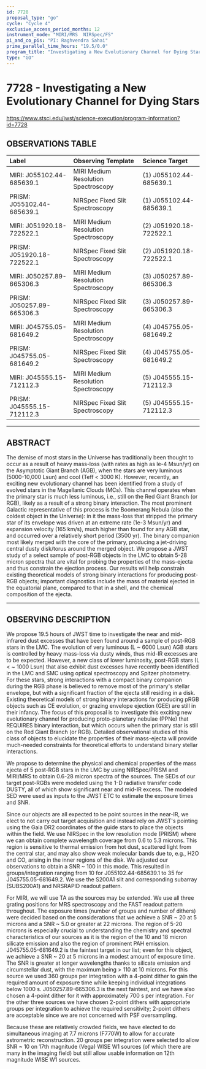 ```yaml
---
id: 7728
proposal_type: "go"
cycle: "Cycle 4"
exclusive_access_period_months: 12
instrument_mode: "MIRI/MRS  NIRSpec/FS"
pi_and_co_pis: "PI: Raghvendra Sahai"
prime_parallel_time_hours: "19.5/0.0"
program_title: "Investigating a New Evolutionary Channel for Dying Stars"
type: "GO"
---
```

# 7728 - Investigating a New Evolutionary Channel for Dying Stars
https://www.stsci.edu/jwst/science-execution/program-information?id=7728
## OBSERVATIONS TABLE
| Label                           | Observing Template                  | Science Target                |
| :------------------------------ | :---------------------------------- | :---------------------------- |
| MIRI: J055102.44-685639.1       | MIRI Medium Resolution Spectroscopy | (1) J055102.44-685639.1       |
| PRISM: J055102.44-685639.1      | NIRSpec Fixed Slit Spectroscopy     | (1) J055102.44-685639.1       |
| MIRI: J051920.18-722522.1       | MIRI Medium Resolution Spectroscopy | (2) J051920.18-722522.1       |
| PRISM: J051920.18-722522.1      | NIRSpec Fixed Slit Spectroscopy     | (2) J051920.18-722522.1       |
| MIRI: J050257.89-665306.3       | MIRI Medium Resolution Spectroscopy | (3) J050257.89-665306.3       |
| PRISM: J050257.89-665306.3      | NIRSpec Fixed Slit Spectroscopy     | (3) J050257.89-665306.3       |
| MIRI: J045755.05-681649.2       | MIRI Medium Resolution Spectroscopy | (4) J045755.05-681649.2       |
| PRISM: J045755.05-681649.2      | NIRSpec Fixed Slit Spectroscopy     | (4) J045755.05-681649.2       |
| MIRI: J045555.15-712112.3       | MIRI Medium Resolution Spectroscopy | (5) J045555.15-712112.3       |
| PRISM: J045555.15-712112.3      | NIRSpec Fixed Slit Spectroscopy     | (5) J045555.15-712112.3       |

---

## ABSTRACT

The demise of most stars in the Universe has traditionally been thought to occur as a result of heavy mass-loss (with rates as high as le-4 Msun/yr) on the Asymptotic Giant Branch (AGB), when the stars are very luminous (5000-10,000 Lsun) and cool (Teff < 3000 K). However, recently, an exciting new evolutionary channel has been identified from a study of evolved stars in the Magellanic Clouds (MCs). This channel operates when the primary star is much less luminous, i.e., still on the Red Giant Branch (or RGB), likely as a result of a strong binary interaction. The most prominent Galactic representative of this process is the Boomerang Nebula (also the coldest object in the Universe): in it the mass-loss that stripped the primary star of its envelope was driven at an extreme rate (1e-3 Msun/yr) and expansion velocity (165 km/s), much higher than found for any AGB star, and occurred over a relatively short period (3500 yr). The binary companion most likely merged with the core of the primary, producing a jet-driving central dusty disk/torus around the merged object. We propose a JWST study of a select sample of post-RGB objects in the LMC to obtain 5-28 micron spectra that are vital for probing the properties of the mass-ejecta and thus constrain the ejection process. Our results will help constrain existing theoretical models of strong binary interactions for producing post-RGB objects; important diagnostics include the mass of material ejected in the equatorial plane, compared to that in a shell, and the chemical composition of the ejecta.

---

## OBSERVING DESCRIPTION

We propose 19.5 hours of JWST time to investigate the near and mid-infrared dust excesses that have been found around a sample of post-RGB stars in the LMC. The evolution of very luminous (L ~ 6000 Lsun) AGB stars is controlled by heavy mass-loss via dusty winds, thus mid-IR excesses are to be expected. However, a new class of lower luminosity, post-RGB stars (L < ~ 1000 Lsun) that also exhibit dust excesses have recently been identified in the LMC and SMC using optical spectroscopy and Spitzer photometry. For these stars, strong interactions with a compact binary companion during the RGB phase is believed to remove most of the primary's stellar envelope, but with a significant fraction of the ejecta still residing in a disk. Existing theoretical models of strong binary interactions for producing pRGB objects such as CE evolution, or grazing envelope ejection (GEE) are still in their infancy. The focus of this proposal is to investigate this exciting new evolutionary channel for producing proto-planetary nebulae (PPNe) that REQUIRES binary interaction, but which occurs when the primary star is still on the Red Giant Branch (or RGB). Detailed observational studies of this class of objects to elucidate the properties of their mass-ejecta will provide much-needed constraints for theoretical efforts to understand binary stellar interactions.

We propose to determine the physical and chemical properties of the mass ejecta of 5 post-RGB stars in the LMC by using NIRSpec/PRISM and MIRI/MRS to obtain 0.6-28 micron spectra of the sources. The SEDs of our target post-RGBs were modeled using the 1-D radiative transfer code DUSTY, all of which show significant near and mid-IR excess. The modeled SED were used as inputs to the JWST ETC to estimate the exposure times and SNR.

Since our objects are all expected to be point sources in the near-IR, we elect to not carry out target acquisition and instead rely on JWST's pointing using the Gaia DR2 coordinates of the guide stars to place the objects within the field. We use NIRSpec in the low resolution mode (PRISM) where we can obtain complete wavelength coverage from 0.6 to 5.3 microns. This region is sensitive to thermal emission from hot dust, scattered light from the central star, and may also show weak molecular bands due to, e.g., H2O and CO, arising in the inner regions of the disk. We adjusted our observations to obtain a SNR ~ 100 in this mode. This resulted in groups/integration ranging from 10 for J055102.44-685639.1 to 35 for J045755.05-681649.2. We use the S200A1 slit and corresponding subarray (SUBS200A1) and NRSRAPID readout pattern.

For MIRI, we will use TA as the sources may be extended. We use all three grating positions for MRS spectroscopy and the FAST readout pattern throughout. The exposure times (number of groups and number of dithers) were decided based on the considerations that we achieve a SNR ~ 20 at 5 microns and a SNR ~ 5.0 or greater at 22 microns. The region of 5-20 microns is especially crucial to understanding the chemistry and spectral characteristics of our sources as it is the region of the 10 and 18 micron silicate emission and also the region of prominent PAH emission. J045755.05-681649.2 is the faintest target in our list; even for this object, we achieve a SNR ~ 20 at 5 microns in a modest amount of exposure time. The SNR is greater at longer wavelengths thanks to silicate emission and circumstellar dust, with the maximum being > 110 at 10 microns. For this source we used 360 groups per integration with a 4-point dither to gain the required amount of exposure time while keeping individual integrations below 1000 s. J050257.89-665306.3 is the next faintest, and we have also chosen a 4-point dither for it with approximately 700 s per integration. For the other three sources we have chosen 2-point dithers with appropriate groups per integration to achieve the required sensitivity; 2-point dithers are acceptable since we are not concerned with PSF oversampling.

Because these are relatively crowded fields, we have elected to do simultaneous imaging at 7.7 microns (F770W) to allow for accurate astrometric reconstruction. 20 groups per integration were selected to allow SNR ~ 10 on 17th magnitude (Vega) WISE W1 sources (of which there are many in the imaging field) but still allow usable information on 12th magnitude WISE W1 sources.